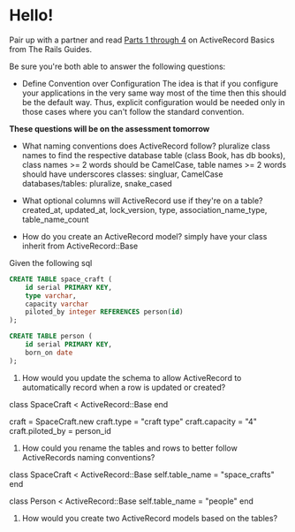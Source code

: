# Hello!

Pair up with a partner and read [Parts 1 through 4](http://guides.rubyonrails.org/active_record_basics.html
) on ActiveRecord Basics from The Rails Guides.

Be sure you're both able to answer the following questions:

- Define Convention over Configuration
The idea is that if you configure your applications in the very same way most of the time then this should be the default way. Thus, explicit configuration would be needed only in those cases where you can't follow the standard convention.

**These questions will be on the assessment tomorrow**

- What naming conventions does ActiveRecord follow?
pluralize class names to find the respective database table (class Book, has db books), class names >= 2 words should be CamelCase, table names >= 2 words should have underscores
classes: singluar, CamelCase
databases/tables: pluralize, snake_cased

- What optional columns will ActiveRecord use if they're on a table?
created_at, updated_at, lock_version, type, association_name_type, table_name_count

- How do you create an ActiveRecord model?
simply have your class inherit from ActiveRecord::Base

Given the following sql

```sql
CREATE TABLE space_craft (
    id serial PRIMARY KEY,
    type varchar,
    capacity varchar
    piloted_by integer REFERENCES person(id)
);

CREATE TABLE person (
    id serial PRIMARY KEY,
    born_on date
);
```

1. How would you update the schema to allow ActiveRecord to automatically record when a row is updated or created?

class SpaceCraft < ActiveRecord::Base
end

craft = SpaceCraft.new
craft.type = "craft type"
craft.capacity = "4"
craft.piloted_by = person_id

1. How could you rename the tables and rows to better follow ActiveRecords naming conventions?

class SpaceCraft < ActiveRecord::Base
  self.table_name = "space_crafts"
end

class Person < ActiveRecord::Base
  self.table_name = "people"
end

1. How would you create two ActiveRecord models based on the tables?
